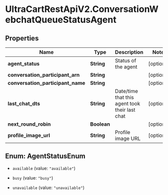 # UltraCartRestApiV2.ConversationWebchatQueueStatusAgent

## Properties

Name | Type | Description | Notes
------------ | ------------- | ------------- | -------------
**agent_status** | **String** | Status of the agent | [optional] 
**conversation_participant_arn** | **String** |  | [optional] 
**conversation_participant_name** | **String** |  | [optional] 
**last_chat_dts** | **String** | Date/time that this agent took their last chat | [optional] 
**next_round_robin** | **Boolean** |  | [optional] 
**profile_image_url** | **String** | Profile image URL | [optional] 



## Enum: AgentStatusEnum


* `available` (value: `"available"`)

* `busy` (value: `"busy"`)

* `unavailable` (value: `"unavailable"`)




